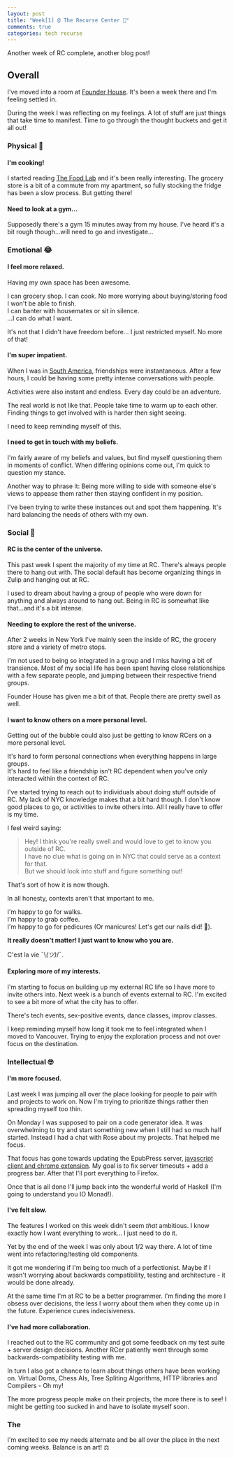 ```yaml
---
layout: post
title: "Week[1] @ The Recurse Center 🌱"
comments: true
categories: tech recurse
---
```


Another week of RC complete, another blog post!

## Overall

I've moved into a room at [Founder House](https://www.founder.house/). It's been a week there and I'm feeling settled in.

During the week I was reflecting on my feelings. A lot of stuff are just things that take time to manifest.
Time to go through the thought buckets and get it all out!

### Physical 💪

#### I'm cooking!

I started reading [The Food Lab](https://en.wikipedia.org/wiki/The_Food_Lab) and it's been really interesting.
The grocery store is a bit of a commute from my apartment, so fully stocking the fridge has been a slow process. But getting there!

#### Need to look at a gym...

Supposedly there's a gym 15 minutes away from my house. I've heard it's a bit rough though...will need to go and investigate...

### Emotional 😂

#### I feel more relaxed.

Having my own space has been awesome.

I can grocery shop. I can cook. No more worrying about buying/storing food I won't be able to finish.  
I can banter with housemates or sit in silence.  
...I can do what I want.  

It's not that I didn't have freedom before... I just restricted myself. No more of that!

#### I'm super impatient.

When I was in [South America](./travel/south-america/2016/07/27/six-months-of-backpacking/), friendships were instantaneous. After a few hours, I could be having some pretty intense conversations with people.

Activities were also instant and endless. Every day could be an adventure.

The real world is not like that. People take time to warm up to each other. Finding things to get involved with is harder then sight seeing.

I need to keep reminding myself of this.

#### I need to get in touch with my beliefs.

I'm fairly aware of my beliefs and values, but find myself questioning them in moments of conflict. When differing opinions come out, I'm quick to question my stance.

Another way to phrase it: Being more willing to side with someone else's views to appease them rather then staying confident in my position.

I've been trying to write these instances out and spot them happening. It's hard balancing the needs of others with my own.

### Social 🙌

#### RC is the center of the universe.

This past week I spent the majority of my time at RC. There's always people there to hang out with. The social default has become organizing things in Zulip and hanging out at RC.

I used to dream about having a group of people who were down for anything and always around to hang out. Being in RC is somewhat like that...and it's a bit intense.

#### Needing to explore the rest of the universe.

After 2 weeks in New York I've mainly seen the inside of RC, the grocery store and a variety of metro stops.

I'm not used to being so integrated in a group and I miss having a bit of transience. Most of my social life has been spent having close relationships with a few separate people, and jumping between their respective friend groups.

Founder House has given me a bit of that. People there are pretty swell as well.

#### I want to know others on a more personal level.

Getting out of the bubble could also just be getting to know RCers on a more personal level.

It's hard to form personal connections when everything happens in large groups.  
It's hard to feel like a friendship isn't RC dependent when you've only interacted within the context of RC.

I've started trying to reach out to individuals about doing stuff outside of RC. My lack of NYC knowledge makes that a bit hard though. I don't know good places to go, or activities to invite others into. All I really have to offer is my time.

I feel weird saying:

> Hey! I think you're really swell and would love to get to know you outside of RC.   
> I have no clue what is going on in NYC that could serve as a context for that.  
> But we should look into stuff and figure something out!

That's sort of how it is now though.

In all honesty, contexts aren't that important to me.

I'm happy to go for walks.  
I'm happy to grab coffee.  
I'm happy to go for pedicures (Or manicures! Let's get our nails did! 💅).

**It really doesn't matter! I just want to know who you are.**

 C'est la vie ¯\\_(ツ)_/¯.

#### Exploring more of my interests.

I'm starting to focus on building up my external RC life so I have more to invite others into. Next week is a bunch of events external to RC. I'm excited to see a bit more of what the city has to offer.

There's tech events, sex-positive events, dance classes, improv classes.

I keep reminding myself how long it took me to feel integrated when I moved to  Vancouver. Trying to enjoy the exploration process and not over focus on the destination.

### Intellectual 🤓

#### I'm more focused.

Last week I was jumping all over the place looking for people to pair with and projects to work on.
Now I'm trying to prioritize things rather then spreading myself too thin.

On Monday I was supposed to pair on a code generator idea. It was overwhelming to try and start something new when I still had so much half started. Instead I had a chat with Rose about my projects. That helped me focus.

That focus has gone towards updating the EpubPress server, [javascript client and chrome extension](https://github.com/haroldtreen/epub-press-clients/). My goal is to fix server timeouts + add a progress bar. After that I'll port everything to Firefox.

Once that is all done I'll jump back into the wonderful world of Haskell (I'm going to understand you IO Monad!).

#### I've felt slow.

The features I worked on this week didn't seem *that* ambitious. I know exactly how I want everything to work... I just need to do it.

Yet by the end of the week I was only about 1/2 way there. A lot of time went into refactoring/testing old components.

It got me wondering if I'm being too much of a perfectionist. Maybe if I wasn't worrying about backwards compatibility, testing and architecture - it would be done already.

At the same time I'm at RC to be a better programmer. I'm finding the more I obsess over decisions, the less I worry about them when they come up in the future. Experience cures indecisiveness.

#### I've had more collaboration.

I reached out to the RC community and got some feedback on my test suite + server design decisions. Another RCer patiently went through some backwards-compatibility testing with me.

In turn I also got a chance to learn about things others have been working on. Virtual Doms, Chess AIs, Tree Spliting Algorithms, HTTP libraries and Compilers - Oh my!

The more progress people make on their projects, the more there is to see! I might be getting too sucked in and have to isolate myself soon.

### The </End>

I'm excited to see my needs alternate and be all over the place in the next coming weeks. Balance is an art! ⚖️
